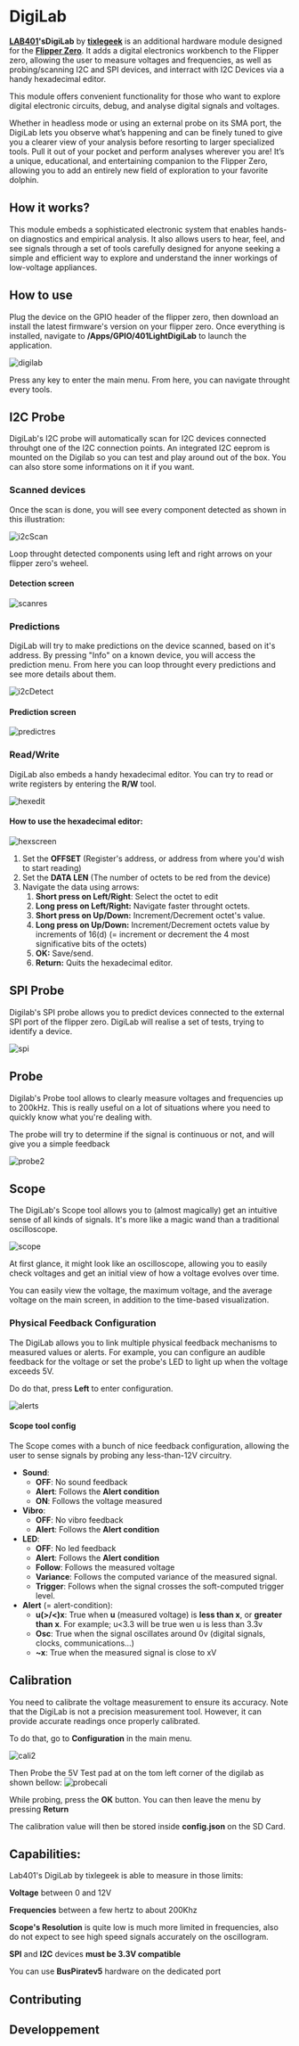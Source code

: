 # DigiLab

**[LAB401](https://lab401.com)'sDigiLab** by **[tixlegeek](https://cyberpunk.company)** is an additional hardware module designed for the **[Flipper Zero](https://flipperzero.one/)**. It adds a digital electronics workbench to the Flipper zero, allowing the user to measure voltages and frequencies, as well as probing/scanning I2C and SPI devices, and interract with I2C Devices via a handy hexadecimal editor.

This module offers convenient functionality for those who want to explore digital electronic circuits, debug, and analyse digital signals and voltages.

Whether in headless mode or using an external probe on its SMA port, the DigiLab lets you observe what’s happening and can be finely tuned to give you a clearer view of your analysis before resorting to larger specialized tools. Pull it out of your pocket and perform analyses wherever you are! It’s a unique, educational, and entertaining companion to the Flipper Zero, allowing you to add an entirely new field of exploration to your favorite dolphin.



## How it works?

This module embeds a sophisticated electronic system that enables hands-on diagnostics and empirical analysis. It also allows users to hear, feel, and see signals through a set of tools carefully designed for anyone seeking a simple and efficient way to explore and understand the inner workings of low-voltage appliances.



## How to use

Plug the device on the GPIO header of the flipper zero, then download an install the latest firmware's version on your flipper zero. 
Once everything is installed, navigate to **/Apps/GPIO/401LightDigiLab** to launch the application.

![digilab](./README.assets/digilab.gif)

Press any key to enter the main menu. From here, you can navigate throught every tools.

## I2C Probe

DigiLab's I2C probe will automatically scan for I2C devices connected throuhgt one of the I2C connection points. An integrated I2C eeprom is mounted on the Digilab so you can test and play around out of the box. You can also store some informations on it if you want.

### Scanned devices

Once the scan is done, you will see every component detected as shown in this illustration:

![i2cScan](./README.assets/i2cScan.gif)

Loop throught detected components using left and right arrows on your flipper zero's weheel.

#### Detection screen

![scanres](./README.assets/scanres.png)

### Predictions

DigiLab will try to make predictions on the device scanned, based on it's address. By pressing "Info" on a known device, you will access the prediction menu. From here you can loop throught every predictions and see more details about them.

![i2cDetect](./README.assets/i2cDetect.gif)

#### Prediction screen

![predictres](./README.assets/predictres.png)

### Read/Write

DigiLab also embeds a handy hexadecimal editor. You can try to read or write registers by entering the **R/W** tool.

![hexedit](./README.assets/hexedit.gif)

#### How to use the hexadecimal editor:

![hexscreen](./README.assets/hexscreen.png)

1. Set the **OFFSET** (Register's address, or address from where you'd wish to start reading)
2. Set the **DATA LEN** (The number of octets to be red from the device)
3. Navigate the data using arrows:
   1. **Short press on Left/Right**: Select the octet to edit
   2. **Long press on Left/Right:** Navigate faster throught octets.
   3. **Short press on Up/Down:** Increment/Decrement octet's value.
   4. **Long press on Up/Down:** Increment/Decrement octets value by increments of 16(d) (= increment or decrement the 4 most significative bits of the octets)
   5. **OK:** Save/send.
   6. **Return:** Quits the hexadecimal editor.

## SPI Probe

Digilab's SPI probe allows you to predict devices connected to the external SPI port of the flipper zero. DigiLab will realise a set of tests, trying to identify a device.

![spi](./README.assets/spi.gif)

## Probe

Digilab's Probe tool allows to clearly measure voltages and frequencies up to 200kHz. This is really useful on a lot of situations where you need to quickly know what you're dealing with.

The probe will try to determine if the signal is continuous or not, and will give you a simple feedback

![probe2](./README.assets/probe2.gif)

## Scope

The DigiLab's Scope tool allows you to (almost magically) get an intuitive sense of all kinds of signals. It's more like a magic wand than a traditional oscilloscope.

![scope](./README.assets/scope.gif)

At first glance, it might look like an oscilloscope, allowing you to easily check voltages and get an initial view of how a voltage evolves over time. 

You can easily view the voltage, the maximum voltage, and the average voltage on the main screen, in addition to the time-based visualization.

### Physical Feedback Configuration

The DigiLab allows you to link multiple physical feedback mechanisms to measured values or alerts. For example, you can configure an audible feedback for the voltage or set the probe's LED to light up when the voltage exceeds 5V.

Do do that, press **Left** to enter configuration.

![alerts](./README.assets/alerts.gif)

#### Scope tool config

The Scope comes with a bunch of nice feedback configuration, allowing the user to sense signals by probing any less-than-12V circuitry.

- **Sound**:
  - **OFF**: No sound feedback
  - **Alert**: Follows the **Alert condition**
  - **ON**: Follows the voltage measured
- **Vibro**:
  - **OFF**: No vibro feedback
  - **Alert**: Follows the **Alert condition**
- **LED**:
  - **OFF**: No led feedback
  - **Alert**: Follows the **Alert condition**
  - **Follow**: Follows the measured voltage
  - **Variance**: Follows the computed variance of the measured signal.
  - **Trigger**: Follows when the signal crosses the soft-computed trigger level.
- **Alert** (= alert-condition):
  - **u(>/<)x**: True when **u** (measured voltage) is **less than x**, or **greater than x**. For example; u<3.3 will be true wen u is less than 3.3v
  - **Osc**: True when the signal oscillates around 0v (digital signals, clocks, communications...)
  - **~x**: True when the measured signal is close to xV



## Calibration

You need to calibrate the voltage measurement to ensure its accuracy. Note that the DigiLab is not a precision measurement tool. However, it can provide accurate readings once properly calibrated.

To do that, go to **Configuration** in the main menu.

![cali2](./README.assets/cali2.gif)

Then Probe the 5V Test pad at on the tom left corner of the digilab as shown bellow:
![probecali](./README.assets/probecali.png)

While probing, press the **OK** button. You can then leave the menu by pressing **Return**

The calibration value will then be stored inside **config.json** on the SD Card.

## Capabilities:

Lab401's DigiLab by tixlegeek is able to measure in those limits:

**Voltage** between 0 and 12V

**Frequencies** between a few hertz to about 200Khz

**Scope's Resolution** is quite low is much more limited in frequencies, also do not expect to see high speed signals accurately on the oscillogram.

**SPI** and **I2C** devices **must be 3.3V compatible**

You can use **BusPiratev5** hardware on the dedicated port

## Contributing



## Developpement